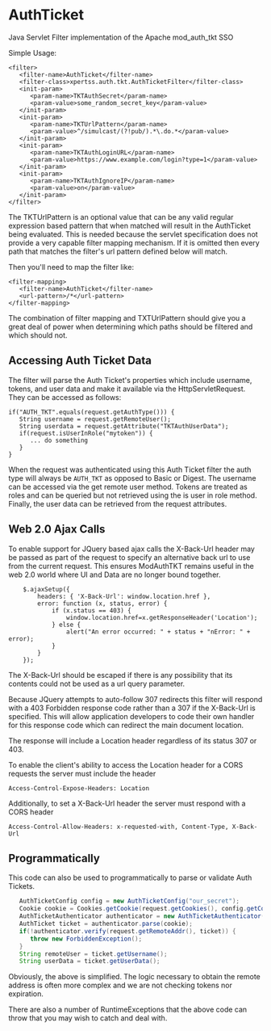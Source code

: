 # AuthTicket
Java Servlet Filter implementation of the Apache mod_auth_tkt SSO

Simple Usage:
```
<filter>
   <filter-name>AuthTicket</filter-name>
   <filter-class>xpertss.auth.tkt.AuthTicketFilter</filter-class>
   <init-param>
      <param-name>TKTAuthSecret</param-name>
      <param-value>some_random_secret_key</param-value>
   </init-param>
   <init-param>
      <param-name>TKTUrlPattern</param-name>
      <param-value>^/simulcast/(?!pub/).*\.do.*</param-value>
   </init-param>
   <init-param>
      <param-name>TKTAuthLoginURL</param-name>
      <param-value>https://www.example.com/login?type=1</param-value>
   </init-param>
   <init-param>
      <param-name>TKTAuthIgnoreIP</param-name>
      <param-value>on</param-value>
   </init-param>
</filter>
```
The TKTUrlPattern is an optional value that can be any valid regular expression
based pattern that when matched will result in the AuthTicket being evaluated.
This is needed because the servlet specification does not provide a very capable
filter mapping mechanism. If it is omitted then every path that matches the
filter's url pattern defined below will match.

Then you'll need to map the filter like:
```
<filter-mapping>
   <filter-name>AuthTicket</filter-name>
   <url-pattern>/*</url-pattern>
</filter-mapping>
```

The combination of filter mapping and TXTUrlPattern should give you a great deal
of power when determining which paths should be filtered and which should not.


Accessing Auth Ticket Data
--------------------------

The filter will parse the Auth Ticket's properties which include username, tokens,
and user data and make it available via the HttpServletRequest. They can be accessed
as follows:

```
if("AUTH_TKT".equals(request.getAuthType())) {
   String username = request.getRemoteUser();
   String userdata = request.getAttribute("TKTAuthUserData");
   if(request.isUserInRole("mytoken")) {
      ... do something
   }
}
```

When the request was authenticated using this Auth Ticket filter the auth type will
always be `AUTH_TKT` as opposed to Basic or Digest. The username can be accessed via
the get remote user method. Tokens are treated as roles and can be queried but not
retrieved using the is user in role method. Finally, the user data can be retrieved
from the request attributes.


Web 2.0 Ajax Calls
------------------

To enable support for JQuery based ajax calls the X-Back-Url header may be passed as
part of the request to specify an alternative back url to use from the current request.
This ensures ModAuthTKT remains useful in the web 2.0 world where UI and Data are no
longer bound together.

```
    $.ajaxSetup({
        headers: { 'X-Back-Url': window.location.href },
        error: function (x, status, error) {
            if (x.status == 403) {
                window.location.href=x.getResponseHeader('Location');
            } else {
                alert("An error occurred: " + status + "nError: " + error);
            }
        }
    });
```
The X-Back-Url should be escaped if there is any possibility that its contents could
not be used as a url query parameter.

Because JQuery attempts to auto-follow 307 redirects this filter will respond with a
403 Forbidden response code rather than a 307 if the X-Back-Url is specified. This
will allow application developers to code their own handler for this response code
which can redirect the main document location.

The response will include a Location header regardless of its status 307 or 403.

To enable the client's ability to access the Location header for a CORS requests the
server must include the header

```
Access-Control-Expose-Headers: Location
```

Additionally, to set a X-Back-Url header the server must respond with a CORS header

```
Access-Control-Allow-Headers: x-requested-with, Content-Type, X-Back-Url
```


Programmatically
----------------

This code can also be used to programmatically to parse or validate Auth Tickets.

```java
   AuthTicketConfig config = new AuthTicketConfig("our_secret");
   Cookie cookie = Cookies.getCookie(request.getCookies(), config.getCookieName());
   AuthTicketAuthenticator authenticator = new AuthTicketAuthenticator(config);
   AuthTicket ticket = authenticator.parse(cookie);
   if(!authenticator.verify(request.getRemoteAddr(), ticket)) {
      throw new ForbiddenException();
   }
   String remoteUser = ticket.getUsername();
   String userData = ticket.getUserData();
```

Obviously, the above is simplified. The logic necessary to obtain the remote
address is often more complex and we are not checking tokens nor expiration.

There are also a number of RuntimeExceptions that the above code can throw that
you may wish to catch and deal with.


